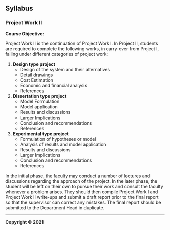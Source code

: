 ## Syllabus

### Project Work II

**Course Objective:**

Project Work II is the continuation of Project Work I. In Project II, students are required to complete the following works, in carry-over from Project I, falling under different categories of project work:

1. **Design type project**
    * Design of the system and their alternatives
    * Detail drawings
    * Cost Estimation
    * Economic and financial analysis
    * References
2. **Dissertation type project**
    * Model Formulation
    * Model application
    * Results and discussions
    * Larger Implications
    * Conclusion and recommendations
    * References
3. **Experimental type project**
    * Formulation of hypotheses or model
    * Analysis of results and model application
    * Results and discussions
    * Larger Implications
    * Conclusion and recommendations
    * References

In the initial phase, the faculty may conduct a number of lectures and discussions regarding the approach of the project. In the later phase, the student will be left on their own to pursue their work and consult the faculty whenever a problem arises. They should then compile Project Work I and Project Work II write-ups and submit a draft report prior to the final report so that the supervisor can correct any mistakes. The final report should be submitted to the Department Head in duplicate.

---

**Copyright © 2021** 
